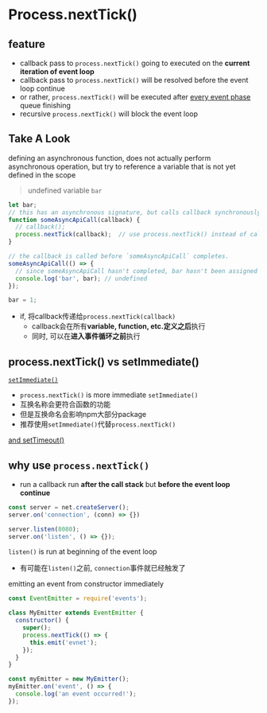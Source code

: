 # Process.nextTick()

## feature

- callback pass to `process.nextTick()` going to executed on the **current iteration of event loop**
- callback pass to `process.nextTick()` will be resolved before the event loop continue
- or rather, `process.nextTick()` will be executed after [every event phase](nodejs-event.md#phase) queue finishing
- recursive `process.nextTick()` will block the event loop

## Take A Look

defining an asynchronous function, does not actually perform asynchronous operation, but try to reference a variable that is not yet defined in the scope

> undefined variable `bar`

```js
let bar;
// this has an asynchronous signature, but calls callback synchronously
function someAsyncApiCall(callback) {
  // callback();
  process.nextTick(callback);  // use process.nextTick() instead of callback()
}

// the callback is called before `someAsyncApiCall` completes.
someAsyncApiCall(() => {
  // since someAsyncApiCall hasn't completed, bar hasn't been assigned any value
  console.log('bar', bar); // undefined
});

bar = 1;
```

- if, 将callback传递给`process.nextTick(callback)`
  - callback会在所有**variable, function, etc.定义之后**执行
  - 同时, 可以在**进入事件循环之前**执行

## process.nextTick() vs setImmediate()

[`setImmediate()`](nodejs-timers.md#setimmediate)

- `process.nextTick()` is more immediate `setImmediate()`
- 互换名称会更符合函数的功能
- 但是互换命名会影响npm大部分package
- 推荐使用`setImmediate()`代替`process.nextTick()`

[and setTimeout()](/sorted/code-snippet/javascript/nexttick-setimmediate-settimeout.md)

## why use `process.nextTick()`

- run a callback run **after the call stack** but **before the event loop continue**

```js
const server = net.createServer();
server.on('connection', (conn) => {})

server.listen(8080);
server.on('listen', () => {});
```

`listen()` is run at beginning of the event loop
- 有可能在`listen()`之前, `connection`事件就已经触发了

emitting an event from constructor immediately

```js
const EventEmitter = require('events');

class MyEmitter extends EventEmitter {
  constructor() {
    super();
    process.nextTick(() => {
      this.emit('evnet');
    });
  }
}

const myEmitter = new MyEmitter();
myEmitter.on('event', () => {
  console.log('an event occurred!');
});
```
